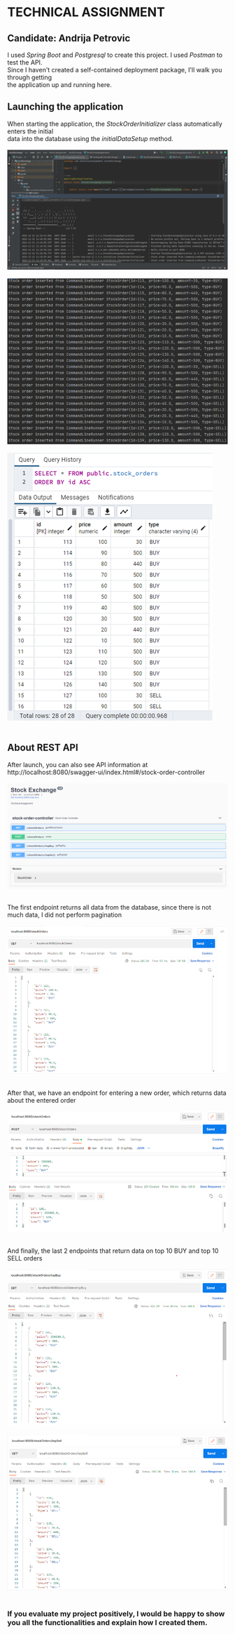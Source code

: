 # TECHNICAL ASSIGNMENT 
## Candidate: Andrija Petrovic

I used _Spring Boot_ and _Postgresql_ to create this project. I used _Postman_ to test the API.<br>
Since I haven't created a self-contained deployment package, I'll walk you through getting<br>
the application up and running here.

## Launching the application

When starting the application, the _StockOrderInitializer_ class automatically enters the initial<br>
data into the database using the _initialDataSetup_ method. <br><br>
![loading..](readmerecourses/img1.png) <br><br>
![loading..](readmerecourses/img2.png) <br><br>
![loading..](readmerecourses/img3.png) <br><br>

## About REST API

After launch, you can also see API information at http://localhost:8080/swagger-ui/index.html#/stock-order-controller <br><br>
![loading..](readmerecourses/img4.png) <br><br>

The first endpoint returns all data from the database, since there is not much data, I did not perform pagination <br><br>
![loading..](readmerecourses/img5.png) <br><br>

After that, we have an endpoint for entering a new order, which returns data about the entered order  <br><br>
![loading..](readmerecourses/img6.png) <br><br>

And finally, the last 2 endpoints that return data on top 10 BUY and top 10 SELL orders <br><br>
![loading..](readmerecourses/img7.png) <br><br>
![loading..](readmerecourses/img8.png) <br><br>

### If you evaluate my project positively, I would be happy to show you all the functionalities and explain how I created them.